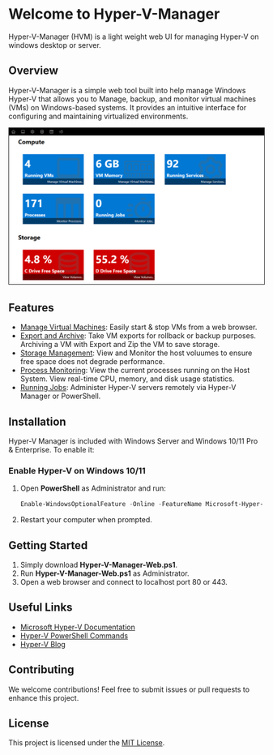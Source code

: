 # Welcome to Hyper-V-Manager

Hyper-V-Manager (HVM) is a light weight web UI for managing Hyper-V on windows desktop or server. 

## Overview
Hyper-V-Manager is a simple web tool built into help manage Windows Hyper-V that allows you to Manage, backup, and monitor virtual machines (VMs) on Windows-based systems. It provides an intuitive interface for configuring and maintaining virtualized environments.

<img style="border: .5px solid;" src="https://github.com/jamesrmilne/Hyper-V-Manager/blob/main/ScreenShots/HVM%20Home.png" />

## Features
- [Manage Virtual Machines](./Manage%20Virtual%20Machines.md): Easily start & stop VMs from a web browser. 
- [Export and Archive](./Export%20and%20Archive.md): Take VM exports for rollback or backup purposes. Archiving a VM with Export and Zip the VM to save storage.
- [Storage Management](./Storage%20Management.md): View and Monitor the host voluumes to ensure free space does not degrade performance.
- [Process Monitoring](./Process%20Monitoring.md): View the current processes running on the Host System. View real-time CPU, memory, and disk usage statistics.
- [Running Jobs](./Monitor%20Jobs.md): Administer Hyper-V servers remotely via Hyper-V Manager or PowerShell.

## Installation
Hyper-V Manager is included with Windows Server and Windows 10/11 Pro & Enterprise. To enable it:

### Enable Hyper-V on Windows 10/11
1. Open **PowerShell** as Administrator and run:
   ```powershell
   Enable-WindowsOptionalFeature -Online -FeatureName Microsoft-Hyper-V -All
   ```
2. Restart your computer when prompted.

## Getting Started
1. Simply download **Hyper-V-Manager-Web.ps1**.
2. Run **Hyper-V-Manager-Web.ps1** as Administrator.
3. Open a web browser and connect to localhost port 80 or 443.

## Useful Links
- [Microsoft Hyper-V Documentation](https://docs.microsoft.com/en-us/virtualization/hyper-v/)
- [Hyper-V PowerShell Commands](https://docs.microsoft.com/en-us/powershell/module/hyper-v/)
- [Hyper-V Blog](https://techcommunity.microsoft.com/t5/virtualization/bg-p/Virtualization)

## Contributing
We welcome contributions! Feel free to submit issues or pull requests to enhance this project.

## License
This project is licensed under the [MIT License](LICENSE).
